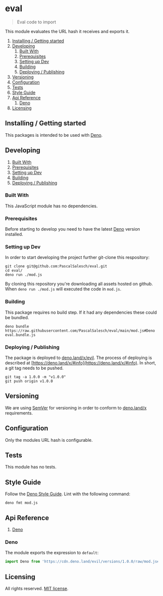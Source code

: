 # eval
> Eval code to import

This module evaluates the URL hash it receives and exports it.

1. [Installing / Getting started](#installing--getting-started)
2. [Developing](#developing)
    1. [Built With](#built-with)
    2. [Prerequisites](#prerequisites)
    3. [Setting up Dev](#setting-up-dev)
    4. [Building](#building)
    5. [Deploying / Publishing](#deploying--publishing)
3. [Versioning](#versioning)
4. [Configuration](#configuration)
5. [Tests](#tests)
6. [Style Guide](#style-guide)
7. [Api Reference](#api-reference)
    1. [Deno](#deno)
8. [Licensing](#licensing)




## Installing / Getting started

This packages is intended to be used with [Deno](https://github.com/denoland/deno).



## Developing

1. [Built With](#built-with)
2. [Prerequisites](#prerequisites)
3. [Setting up Dev](#setting-up-dev)
4. [Building](#building)
5. [Deploying / Publishing](#deploying--publishing)



### Built With

This JavaScript module has no dependencies.



### Prerequisites

Before starting to develop you need to have the latest [Deno](https://deno.land/) version installed.



### Setting up Dev

In order to start developing the project further git-clone this respository:

```shell
git clone git@github.com:PascalSalesch/eval.git
cd eval/
deno run ./mod.js
```

By cloning this repository you're downloading all assets hosted on github.
When `deno run ./mod.js` will executed the code in `mod.js`.



### Building

This package requires no build step. If it had any dependencies these could be bundled.

```shell
deno bundle https://raw.githubusercontent.com/PascalSalesch/eval/main/mod.js#Deno eval.bundle.js
```


### Deploying / Publishing

The package is deployed to [deno.land/x/evil](https://deno.land/x/evil).
The process of deploying is described at [https://deno.land/x/#info](https://deno.land/x/#info).
In short, a git tag needs to be pushed.

```shell
git tag -a 1.0.0 -m "v1.0.0"
git push origin v1.0.0
```




## Versioning

We are using [SemVer](http://semver.org/) for versioning in order to conform to [deno.land/x](https://deno.land/x/#info) requirements.




## Configuration

Only the modules URL hash is configurable.



## Tests

This module has no tests.



## Style Guide

Follow the [Deno Style Guide](https://deno.land/manual/contributing/style_guide). Lint with the following command:

```shell
deno fmt mod.js
```



## Api Reference

1. [Deno](#deno)



### Deno

The module exports the expression to `default`:

```js
import Deno from 'https://cdn.deno.land/evil/versions/1.0.0/raw/mod.js#Deno';
```




## Licensing

All rights reserved. [MIT license](https://github.com/PascalSalesch/eval/blob/main/LICENSE).
